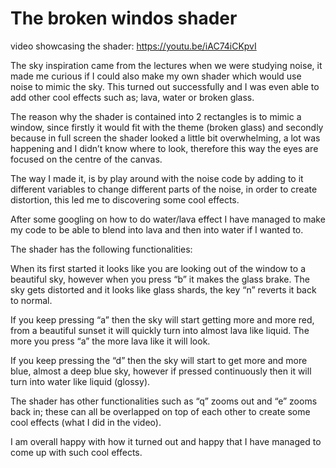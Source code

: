 # The broken windos shader
video showcasing the shader: https://youtu.be/iAC74iCKpvI

The sky inspiration came from the lectures when we were studying noise, it made me curious if I could also make my own shader which would use noise to mimic the sky. This turned out successfully and I was even able to add other cool effects such as; lava, water or broken glass.

The reason why the shader is contained into 2 rectangles is to mimic a window, since firstly it would fit with the theme (broken glass) and secondly because in full screen the shader looked a little bit overwhelming, a lot was happening and I didn’t know where to look, therefore this way the eyes are focused on the centre of the canvas.

The way I made it, is by play around with the noise code by adding to it different variables to change different parts of the noise, in order to create distortion, this led me to discovering some cool effects.

After some googling on how to do water/lava effect I have managed to make my code to be able to blend into lava and then into water if I wanted to.

The shader has the following functionalities:

When its first started it looks like you are looking out of the window to a beautiful sky, however when you press “b” it makes the glass brake. The sky gets distorted and it looks like glass shards, the key “n” reverts it back to normal.

If you keep pressing “a” then the sky will start getting more and more red, from a beautiful sunset it will quickly turn into almost lava like liquid. The more you press “a” the more lava like it will look.

If you keep pressing the “d” then the sky will start to get more and more blue, almost a deep blue sky, however if pressed continuously then it will turn into water like liquid (glossy).

The shader has other functionalities such as “q” zooms out and “e” zooms back in; these can all be overlapped on top of each other to create some cool effects (what I did in the video).

I am overall happy with how it turned out and happy that I have managed to come up with such cool effects.

